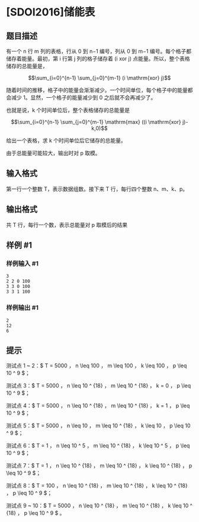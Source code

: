 # [SDOI2016]储能表

## 题目描述

有一个 n 行 m 列的表格，行从 0 到 n−1 编号，列从 0 到 m−1 编号。每个格子都储存着能量。最初，第 i 行第 j 列的格子储存着 (i xor j) 点能量。所以，整个表格储存的总能量是，

$$\sum_{i=0}^{n-1} \sum_{j=0}^{m-1} (i \mathrm{xor} j)$$

随着时间的推移，格子中的能量会渐渐减少。一个时间单位，每个格子中的能量都会减少 1。显然，一个格子的能量减少到 0 之后就不会再减少了。

也就是说，k 个时间单位后，整个表格储存的总能量是

$$\sum_{i=0}^{n-1} \sum_{j=0}^{m-1} \mathrm{max} ((i \mathrm{xor} j)-k,0)$$


给出一个表格，求 k 个时间单位后它储存的总能量。

由于总能量可能较大，输出时对 p 取模。


## 输入格式

第一行一个整数 T，表示数据组数。接下来 T 行，每行四个整数 n、m、k、p。


## 输出格式

共 T 行，每行一个数，表示总能量对 p 取模后的结果


## 样例 #1

### 样例输入 #1
```
3
2 2 0 100
3 3 0 100
3 3 1 100
```

### 样例输出 #1

```
2
12
6
```

## 提示

测试点 1 ~ 2：$ T = 5000 $，$ n \leq 100 $，$ m \leq 100 $，$ k \leq 100 $，$ p \leq 10 ^ 9  $；

测试点 3：$ T = 5000 $，$ n \leq 10 ^ {18}  $，$ m \leq 10 ^ {18}  $，$ k = 0 $，$ p \leq 10 ^ 9  $；

测试点 4：$ T = 5000 $，$ n \leq 10 ^ {18}  $，$ m \leq 10 ^ {18}  $，$ k = 1 $，$ p \leq 10 ^ 9  $；

测试点 5：$ T = 5000 $，$ n \leq 10 $，$ m \leq 10 ^ {18}  $，$ k \leq 10 $，$ p \leq 10 ^ 9  $；

测试点 6：$ T = 1 $，$ n \leq 10 ^ 5  $，$ m \leq 10 ^ {18}  $，$ k \leq 10 ^ 5  $，$ p \leq 10 ^ 9  $；

测试点 7：$ T = 1 $，$ n \leq 10 ^ {18}  $，$ m \leq 10 ^ {18}  $，$ k \leq 10 ^ {18}  $，$ p \leq 10 ^ 9  $；

测试点 8：$ T = 100 $，$ n \leq 10 ^ {18}  $，$ m \leq 10 ^ {18}  $，$ k \leq 10 ^ {18}  $，$ p \leq 10 ^ 9  $；

测试点 9 ~ 10：$ T = 5000 $，$ n \leq 10 ^ {18}  $，$ m \leq 10 ^ {18}  $，$ k \leq 10 ^ {18}  $，$ p \leq 10 ^ 9 $ 。

